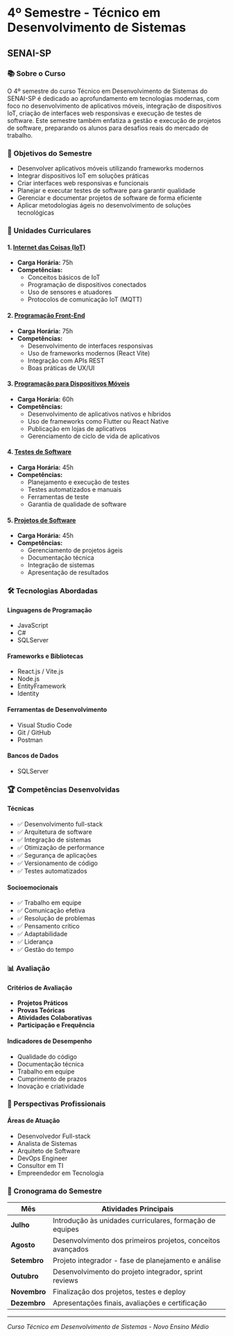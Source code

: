 # 4º Semestre - Técnico em Desenvolvimento de Sistemas

## SENAI-SP

### 📚 Sobre o Curso

O 4º semestre do curso Técnico em Desenvolvimento de Sistemas do SENAI-SP é dedicado ao aprofundamento em tecnologias modernas, com foco no desenvolvimento de aplicativos móveis, integração de dispositivos IoT, criação de interfaces web responsivas e execução de testes de software. Este semestre também enfatiza a gestão e execução de projetos de software, preparando os alunos para desafios reais do mercado de trabalho.

### 🎯 Objetivos do Semestre

- Desenvolver aplicativos móveis utilizando frameworks modernos
- Integrar dispositivos IoT em soluções práticas
- Criar interfaces web responsivas e funcionais
- Planejar e executar testes de software para garantir qualidade
- Gerenciar e documentar projetos de software de forma eficiente
- Aplicar metodologias ágeis no desenvolvimento de soluções tecnológicas

### 📖 Unidades Curriculares

#### 1. [Internet das Coisas (IoT)](./Internet_das_Coisas)

- **Carga Horária:** 75h
- **Competências:**
  - Conceitos básicos de IoT
  - Programação de dispositivos conectados
  - Uso de sensores e atuadores
  - Protocolos de comunicação IoT (MQTT)

#### 2. [Programação Front-End](./Programacao_Front_End)

- **Carga Horária:** 75h
- **Competências:**
  - Desenvolvimento de interfaces responsivas
  - Uso de frameworks modernos (React Vite)
  - Integração com APIs REST
  - Boas práticas de UX/UI

#### 3. [Programação para Dispositivos Móveis](./Programacao_Dispositivos_Moveis)

- **Carga Horária:** 60h
- **Competências:**
  - Desenvolvimento de aplicativos nativos e híbridos
  - Uso de frameworks como Flutter ou React Native
  - Publicação em lojas de aplicativos
  - Gerenciamento de ciclo de vida de aplicativos

#### 4. [Testes de Software](./Testes_Software)

- **Carga Horária:** 45h
- **Competências:**
  - Planejamento e execução de testes
  - Testes automatizados e manuais
  - Ferramentas de teste
  - Garantia de qualidade de software

#### 5. [Projetos de Software](./Projetos_Software)

- **Carga Horária:** 45h
- **Competências:**
  - Gerenciamento de projetos ágeis
  - Documentação técnica
  - Integração de sistemas
  - Apresentação de resultados

### 🛠️ Tecnologias Abordadas

#### Linguagens de Programação

- JavaScript
- C#
- SQLServer

#### Frameworks e Bibliotecas

- React.js / Vite.js
- Node.js
- EntityFramework
- Identity

#### Ferramentas de Desenvolvimento

- Visual Studio Code
- Git / GitHub
- Postman

#### Bancos de Dados

- SQLServer

### 🏆 Competências Desenvolvidas

#### Técnicas

- ✅ Desenvolvimento full-stack
- ✅ Arquitetura de software
- ✅ Integração de sistemas
- ✅ Otimização de performance
- ✅ Segurança de aplicações
- ✅ Versionamento de código
- ✅ Testes automatizados

#### Socioemocionais

- ✅ Trabalho em equipe
- ✅ Comunicação efetiva
- ✅ Resolução de problemas
- ✅ Pensamento crítico
- ✅ Adaptabilidade
- ✅ Liderança
- ✅ Gestão do tempo

### 📊 Avaliação

#### Critérios de Avaliação

- **Projetos Práticos**
- **Provas Teóricas**
- **Atividades Colaborativas**
- **Participação e Frequência**

#### Indicadores de Desempenho

- Qualidade do código
- Documentação técnica
- Trabalho em equipe
- Cumprimento de prazos
- Inovação e criatividade

### 🚀 Perspectivas Profissionais

#### Áreas de Atuação

- Desenvolvedor Full-stack
- Analista de Sistemas
- Arquiteto de Software
- DevOps Engineer
- Consultor em TI
- Empreendedor em Tecnologia

### 📅 Cronograma do Semestre

| Mês          | Atividades Principais                                       |
| ------------ | ----------------------------------------------------------- |
| **Julho**    | Introdução às unidades curriculares, formação de equipes    |
| **Agosto**   | Desenvolvimento dos primeiros projetos, conceitos avançados |
| **Setembro** | Projeto integrador - fase de planejamento e análise         |
| **Outubro**  | Desenvolvimento do projeto integrador, sprint reviews       |
| **Novembro** | Finalização dos projetos, testes e deploy                   |
| **Dezembro** | Apresentações finais, avaliações e certificação             |

---

_Curso Técnico em Desenvolvimento de Sistemas - Novo Ensino Médio_
